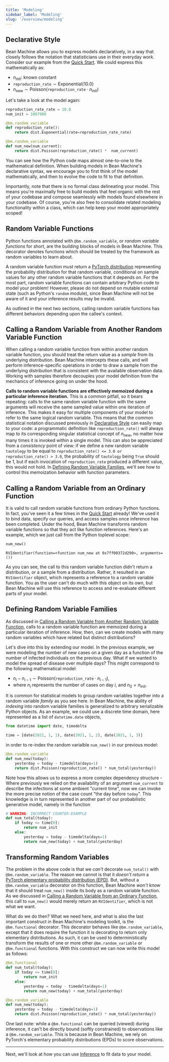 ```yaml
---
title: 'Modeling'
sidebar_label: 'Modeling'
slug: '/overview/modeling'
---
```


## <a name="declarative_style"></a>Declarative Style

Bean Machine allows you to express models declaratively, in a way that closely follows the notation that statisticians use in their everyday work. Consider our example from the [Quick Start](../quick_start/quick_start.mdx). We could express this mathematically as:

* $n_\text{init}$: known constant
* $\texttt{reproduction\_rate} \sim \text{Exponential}(10.0)$
* $n_\text{new} \sim \text{Poisson}(\texttt{reproduction\_rate} \cdot n_\text{init})$

Let's take a look at the model again:

```py
reproduction_rate_rate = 10.0
num_init = 1087980

@bm.random_variable
def reproduction_rate():
    return dist.Exponential(rate=reproduction_rate_rate)

@bm.random_variable
def num_new(num_current):
    return dist.Poisson(reproduction_rate() *  num_current)
```

You can see how the Python code maps almost one-to-one to the mathematical definition. When building models in Bean Machine's declarative syntax, we encourage you to first think of the model mathematically, and then to evolve the code to fit to that definition.

Importantly, note that there is no formal class delineating your model. This means you're maximally free to build models that feel organic with the rest of your codebase and compose seamlessly with models found elsewhere in your codebase. Of course, you're also free to consolidate related modeling functionality within a class, which can help keep your model appropriately scoped!

## Random Variable Functions

Python functions annotated with `@bm.random_variable`, or _random variable functions_ for short, are the building blocks of models in Bean Machine. This decorator denotes functions which should be treated by the framework as random variables to learn about.

A random variable function must return a [PyTorch distribution](https://pytorch.org/docs/stable/distributions.html?highlight=distribution#module-torch.distributions) representing the probability distribution for that random variable, conditional on sample values for any other random variable functions that it depends on. For the most part, random variable functions can contain arbitrary Python code to model your problem! However, please do not depend on mutable external state (such as Python's `random` module), since Bean Machine will not be aware of it and your inference results may be invalid.

As outlined in the next two sections, calling random variable functions has different behaviors depending upon the callee's context.

## <a name="calling_inside"></a>Calling a Random Variable from Another Random Variable Function

When calling a random variable function from within another random variable function, you should treat the return value as a _sample_ from its underlying distribution. Bean Machine intercepts these calls, and will perform inference-specific operations in order to draw a sample from the underlying distribution that is consistent with the available observation data. Working with samples therefore decouples your model definition from the mechanics of inference going on under the hood.

**Calls to random variable functions are effectively memoized during a particular inference iteration.** This is a common pitfall, so it bears repeating: calls to the same random variable function with the same arguments will receive the same sampled value within one iteration of inference. This makes it easy for multiple components of your model to refer to the same logical random variable. This means that the common statistical notation discussed previously in [Declarative Style](#declarative_style) can easily map to your code: a programmatic definition like `reproduction_rate()` will always map to its corresponding singular statistical concept of $n_\text{new}$, no matter how many times it is invoked within a single model. This can also be appreciated from a _consistency_ point of view: if we define a new random variable `tautology` to be equal to `reproduction_rate() <= 3.0 or reproduction_rate() > 3.0`, the probability of `tautology` being `True` should be $1$, but if each invocation of `reproduction_rate` produced a different value, this would not hold. In [Defining Random Variable Families](#random_variable_families), we'll see how to control this memoization behavior with function parameters.

## <a name="calling_outside"></a>Calling a Random Variable from an Ordinary Function

It is valid to call random variable functions from ordinary Python functions. In fact, you've seen it a few times in the [Quick Start](../quick_start/quick_start.mdx) already! We've used it to bind data, specify our queries, and access samples once inference has been completed. Under the hood, Bean Machine transforms random variable functions so that they act like function references. Here's an example, which we just call from the Python toplevel scope:

```py
num_new()
```
```
RVIdentifier(function=<function num_new at 0x7ff00372d290>, arguments=())
```

As you can see, the call to this random variable function didn't return a distribution, or a sample from a distribution. Rather, it resulted in an `RVIdentifier` object, which represents a reference to a random variable function. You as the user can't do much with this object on its own, but Bean Machine will use this reference to access and re-evaluate different parts of your model.

## <a name="random_variable_families"></a>Defining Random Variable Families

As discussed in [Calling a Random Variable from Another Random Variable Function](#calling_inside), calls to a random variable function are memoized during a particular iteration of inference. How, then, can we create models with many random variables which have related but distinct distributions?

Let's dive into this by extending our model. In the previous example, we were modeling the number of new cases on a given day as a function of the number of infected individuals on the previous day. What if we wanted to model the spread of disease over multiple days? This might correspond to the following mathematical model:

* $n_i-n_{i-1} \sim \text{Poisson}(\texttt{reproduction\_rate} \cdot n_{i-1})$,
* where $n_i$ represents the number of cases on day $i$, and $n_0=n_\text{init}$.

It is common for statistical models to group random variables together into a random variable _family_ as you see here. In Bean Machine, the ability of _indexing_ into random variable families is generalized to arbitrary serializable Python objects. As an example, we could use a discrete time domain, here represented as a list of `datetime.date` objects,

```py
from datetime import date, timedelta

time = [date(2021, 1, 1), date(2021, 1, 2), date(2021, 1, 3)]
```

in order to re-index the random varialble `num_new()` in our previous model:

```py
@bm.random_variable
def num_new(today):
    yesterday = today - timedelta(days=1)
    return dist.Poisson(reproduction_rate() * num_total(yesterday))
```

Note how this allows us to express a more complex dependency structure - Where previously we relied on the availability of an argument `num_current` to describe the infections at some ambient "current time", now we can invoke the more precise notion of the case count "the day before `today`". This knowledge is in turn represented in another part of our probabilistic generative model, namely in the function

```py
# WARNING: INCORRECT COUNTER-EXAMPLE
def num_total(today):
    if today <= time[0]:
        return num_init
    else:
        yesterday = today - timedelta(days=1)
        return num_new(today) + num_total(yesterday)
```

## Transforming Random Variables

The problem in the above code is that we _can't_ decorate `num_total()` with `@bm.random_variable`. The reason we cannot is that it _doesn't return_ a [PyTorch elementary probability distribution (EPD)](https://pytorch.org/docs/stable/distributions.html?highlight=distribution#module-torch.distributions). But, without a `@bm.random_variable` decorator on this function, Bean Machine _won't know_ that it should treat `num_new()` inside its body as a random variable function. As we discussed in [Calling a Random Variable from an Ordinary Function](#calling_outside), this call to `num_new()` would merely return an `RVIdentifier`, which is not what we want.

What do we do then? What we need here, and what is also the last important construct in Bean Machine's modeling toolkit, is the `@bm.functional` decorator. This decorator behaves like `@bm.random_variable`, except that it does require the function it is decorating to return only elementary distributions. As such, it can be used to deterministically transform the results of one or more other `@bm.random_variable` or `@bm.functional` functions. With this construct we can now write this model as follows:

```py
@bm.functional
def num_total(today):
    if today <= time[0]:
        return num_init
    else:
        yesterday = today - timedelta(days=1)
        return num_new(today) + num_total(yesterday)

@bm.random_variable
def num_new(today):
    yesterday = today - timedelta(days=1)
    return dist.Poisson(reproduction_rate() * num_total(yesterday))
```

One last note: while a `@bm.functional` can be queried (viewed) during inference, it can't be directly bound (softly constrained) to observations like a `@bm.random_variable`. This is because in Bean Machine, we rely on PyTorch's elementary probability distributions (EPDs) to score observations.

---

Next, we'll look at how you can use [Inference](../inference/inference.md) to fit data to your model.
